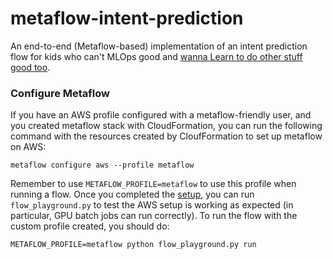 # metaflow-intent-prediction
An end-to-end (Metaflow-based) implementation of an intent prediction flow for kids who can't MLOps good and [wanna Learn to do other stuff good too](https://www.youtube.com/watch?v=NQ-8IuUkJJc). 


### Configure Metaflow

If you have an AWS profile configured with a metaflow-friendly user, and you created 
metaflow stack with CloudFormation, you can run the following command with the resources
created by CloufFormation to set up metaflow on AWS:

`metaflow configure aws --profile metaflow`

Remember to use `METAFLOW_PROFILE=metaflow` to use this profile when running a flow. Once
you completed the [setup](https://admin-docs.metaflow.org/metaflow-on-aws/deployment-guide/aws-cloudformation-deployment), you can run `flow_playground.py` to test the AWS setup is working
as expected (in particular, GPU batch jobs can run correctly). To run the flow with the
custom profile created, you should do:

`METAFLOW_PROFILE=metaflow python flow_playground.py run`
